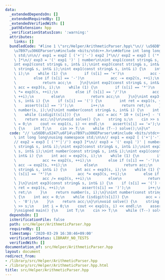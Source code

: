 ```yaml
---
data:
  _extendedDependsOn: []
  _extendedRequiredBy: []
  _extendedVerifiedWith: []
  _pathExtension: hpp
  _verificationStatusIcon: ':warning:'
  attributes:
    links: []
  bundledCode: "#line 1 \"src/Helper/ArithmeticParser.hpp\"\n// \u56DB\u5247\u6F14\
    \u7B97\u306EParser\n#include <bits/stdc++.h>\n#define int long long\nusing namespace\
    \ std;\n\n// exp1 = exp2 [ ('+'|'-') exp2 ]*\n// exp2 = exp3 [ ('*'|'/') exp3\
    \ ]*\n// exp3 = '(' exp1 ')' | number\n\nint exp1(const string& s, int& i);\n\
    int exp2(const string& s, int& i);\nint exp3(const string& s, int& i);\nint number(const\
    \ string& s, int& i);\nint exp1(const string& s, int& i) {\n    int acc = exp2(s,\
    \ i);\n    while (1) {\n        if (s[i] == '+')\n            acc += exp2(s, ++i);\n\
    \        else if (s[i] == '-')\n            acc -= exp2(s, ++i);\n        else\n\
    \            return acc;\n    }\n}\nint exp2(const string& s, int& i) {\n    int\
    \ acc = exp3(s, i);\n    while (1) {\n        if (s[i] == '*')\n            acc\
    \ *= exp3(s, ++i);\n        else if (s[i] == '/')\n            acc /= exp3(s,\
    \ ++i);\n        else\n            return acc;\n    }\n}\nint exp3(const string&\
    \ s, int& i) {\n    if (s[i] == '(') {\n        int ret = exp1(s, ++i);\n    \
    \    assert(s[i] == ')');\n        i++;\n        return ret;\n    }\n    return\
    \ number(s, i);\n}\nint number(const string& s, int& i) {\n    int acc = 0;\n\
    \    while (isdigit(s[i])) {\n        acc = acc * 10 + (s[i++] - '0');\n    }\n\
    \    return acc;\n}\n\nvoid solve() {\n    string s;\n    cin >> s;\n    int i\
    \ = 0;\n    cout << exp1(s, i) << endl;\n    assert(s[i] == '=');\n}\nsigned main()\
    \ {\n    int T;\n    cin >> T;\n    while (T--) solve();\n}\n"
  code: "// \u56DB\u5247\u6F14\u7B97\u306EParser\n#include <bits/stdc++.h>\n#define\
    \ int long long\nusing namespace std;\n\n// exp1 = exp2 [ ('+'|'-') exp2 ]*\n\
    // exp2 = exp3 [ ('*'|'/') exp3 ]*\n// exp3 = '(' exp1 ')' | number\n\nint exp1(const\
    \ string& s, int& i);\nint exp2(const string& s, int& i);\nint exp3(const string&\
    \ s, int& i);\nint number(const string& s, int& i);\nint exp1(const string& s,\
    \ int& i) {\n    int acc = exp2(s, i);\n    while (1) {\n        if (s[i] == '+')\n\
    \            acc += exp2(s, ++i);\n        else if (s[i] == '-')\n           \
    \ acc -= exp2(s, ++i);\n        else\n            return acc;\n    }\n}\nint exp2(const\
    \ string& s, int& i) {\n    int acc = exp3(s, i);\n    while (1) {\n        if\
    \ (s[i] == '*')\n            acc *= exp3(s, ++i);\n        else if (s[i] == '/')\n\
    \            acc /= exp3(s, ++i);\n        else\n            return acc;\n   \
    \ }\n}\nint exp3(const string& s, int& i) {\n    if (s[i] == '(') {\n        int\
    \ ret = exp1(s, ++i);\n        assert(s[i] == ')');\n        i++;\n        return\
    \ ret;\n    }\n    return number(s, i);\n}\nint number(const string& s, int& i)\
    \ {\n    int acc = 0;\n    while (isdigit(s[i])) {\n        acc = acc * 10 + (s[i++]\
    \ - '0');\n    }\n    return acc;\n}\n\nvoid solve() {\n    string s;\n    cin\
    \ >> s;\n    int i = 0;\n    cout << exp1(s, i) << endl;\n    assert(s[i] == '=');\n\
    }\nsigned main() {\n    int T;\n    cin >> T;\n    while (T--) solve();\n}\n"
  dependsOn: []
  isVerificationFile: false
  path: src/Helper/ArithmeticParser.hpp
  requiredBy: []
  timestamp: '2020-03-29 16:30:46+09:00'
  verificationStatus: LIBRARY_NO_TESTS
  verifiedWith: []
documentation_of: src/Helper/ArithmeticParser.hpp
layout: document
redirect_from:
- /library/src/Helper/ArithmeticParser.hpp
- /library/src/Helper/ArithmeticParser.hpp.html
title: src/Helper/ArithmeticParser.hpp
---
```

